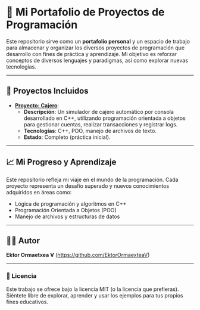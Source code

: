 # 🚀 Mi Portafolio de Proyectos de Programación

Este repositorio sirve como un **portafolio personal** y un espacio de trabajo para almacenar y organizar los diversos proyectos de programación que desarrollo con fines de práctica y aprendizaje. Mi objetivo es reforzar conceptos de diversos lenguajes y paradigmas, así como explorar nuevas tecnologías.

---

## 🎯 Proyectos Incluidos

* **[Proyecto: Cajero](https://github.com/EktorOrmaexteaV/portafolio-proyectos/tree/main/practicas/practicas-cpp/Cajero)**:
    * **Descripción**: Un simulador de cajero automático por consola desarrollado en C++, utilizando programación orientada a objetos para gestionar cuentas, realizar transacciones y registrar logs.
    * **Tecnologías**: C++, POO, manejo de archivos de texto.
    * **Estado**: Completo (práctica inicial).
    
---

## 📈 Mi Progreso y Aprendizaje

Este repositorio refleja mi viaje en el mundo de la programación. Cada proyecto representa un desafío superado y nuevos conocimientos adquiridos en áreas como:

* Lógica de programación y algoritmos en C++
* Programación Orientada a Objetos (POO)
* Manejo de archivos y estructuras de datos

---

## 👨‍💻 Autor

**Ektor Ormaetxea V** (https://github.com/EktorOrmaexteaV)

---

### 📄 Licencia

Este trabajo se ofrece bajo la licencia MIT (o la licencia que prefieras). Siéntete libre de explorar, aprender y usar los ejemplos para tus propios fines educativos.
